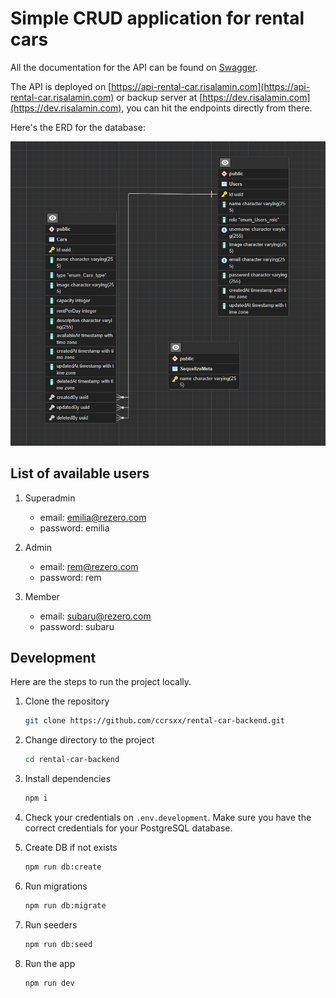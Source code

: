 # Simple CRUD application for rental cars

All the documentation for the API can be found on [Swagger](https://api-rental-car.risalamin.com/docs).

The API is deployed on [https://api-rental-car.risalamin.com](https://api-rental-car.risalamin.com) or backup server at [https://dev.risalamin.com](https://dev.risalamin.com), you can hit the endpoints directly from there.

Here's the ERD for the database:

<p align='center'>
  <img src='./.github/assets/erd.png' />
</p>

## List of available users

1. Superadmin

   - email: emilia@rezero.com
   - password: emilia

1. Admin

   - email: rem@rezero.com
   - password: rem

1. Member

   - email: subaru@rezero.com
   - password: subaru

## Development

Here are the steps to run the project locally.

1. Clone the repository

   ```bash
   git clone https://github.com/ccrsxx/rental-car-backend.git
   ```

1. Change directory to the project

   ```bash
   cd rental-car-backend
   ```

1. Install dependencies

   ```bash
   npm i
   ```

1. Check your credentials on `.env.development`. Make sure you have the correct credentials for your PostgreSQL database.

1. Create DB if not exists

   ```bash
   npm run db:create
   ```

1. Run migrations

   ```bash
   npm run db:migrate
   ```

1. Run seeders

   ```bash
   npm run db:seed
   ```

1. Run the app

   ```bash
   npm run dev
   ```
